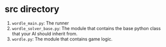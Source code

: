 # src directory

1. `wordle_main.py`: The runner
2. `wordle_solver_base.py`: The module that contains the base python class that your AI should inherit from.
3. `wordle.py`: The module that contains game logic.
